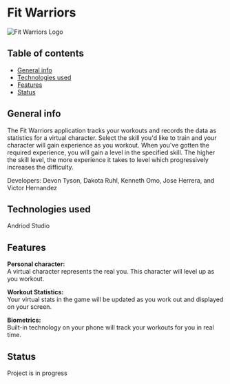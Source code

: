 # Fit Warriors
![Fit Warriors Logo](https://cdn1.imggmi.com/uploads/2019/9/16/5a06c81970fb6e951a290ce9ba9742af-full.png)

## Table of contents
* [General info](#general-info)
* [Technologies used](#technologies)
* [Features](#features)
* [Status](#status)

## General info
The Fit Warriors application tracks your workouts and records the data as statistics for a virtual character. Select the skill you'd like to train and your character will gain experience as you workout. When you've gotten the required experience, you will gain a level in the specified skill. The higher the skill level, the more experience it takes to level which progressively increases the difficulty.

Developers: Devon Tyson, Dakota Ruhl, Kenneth Omo, Jose Herrera, and Victor Hernandez

## Technologies used
Andriod Studio <br>

## Features
 <b>Personal character:</b> <br> 
   A virtual character represents the real you. This character will level up as you workout.<br>
  
<b>Workout Statistics:</b> <br>
  Your virtual stats in the game will be updated as you work out and displayed on your screen. <br>
  
<b>Biometrics:</b> <br>
  Built-in technology on your phone will track your workouts for you in real time.

## Status
Project is in progress

